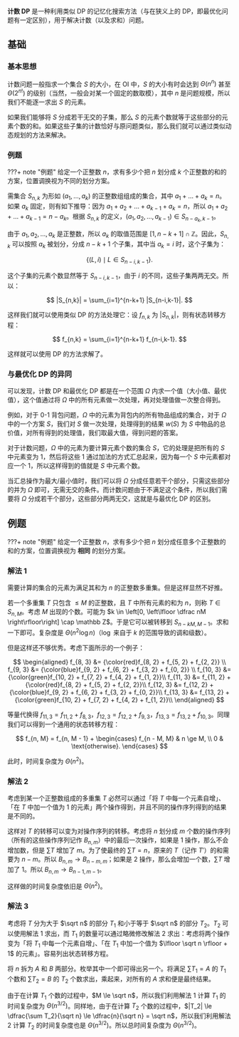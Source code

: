 **计数 DP** 是一种利用类似 DP 的记忆化搜索方法（与在狭义上的 DP，即最优化问题有一定区别），用于解决计数（以及求和）问题。

## 基础

### 基本思想

计数问题一般指求一个集合 $S$ 的大小，在 OI 中，$S$ 的大小有时会达到 $\Theta(n^n)$ 甚至 $\Theta(2^{n!})$ 的级别（当然，一般会对某一个固定的数取模），其中 $n$ 是问题规模，所以我们不能逐一求出 $S$ 的元素。

如果我们能够将 $S$ 分成若干无交的子集，那么 $S$ 的元素个数就等于这些部分的元素个数的和。如果这些子集的计数恰好与原问题类似，那么我们就可以通过类似动态规划的方法来解决。

### 例题

???+ note "例题"
    给定一个正整数 $n$，求有多少个把 $n$ 划分成 $k$ 个正整数的和的方案，位置调换视为不同的划分方案。

需集合 $S_{n,k}$ 为形如 $(a_1, \dots, a_k)$ 的正整数组组成的集合，其中 $a_1 + \dots + a_k = n$。如果 $a_k$ 固定，则有如下推导：因为 $a_1 + a_2 + \dots + a_{k-1} + a_k = n$，所以 $a_1 + a_2 + \dots + a_{k-1} = n - a_k$。根据 $S_{n,k}$ 的定义，$(a_1, a_2, \dots, a_{k-1}) \in S_{n - a_k, k - 1}$。

由于 $a_1, a_2, \dots, a_k$ 是正整数，所以 $a_k$ 的取值范围是 $[1, n - k + 1] \cap \mathbb Z$。因此，$S_{n,k}$ 可以按照 $a_k$ 被划分，分成 $n - k + 1$ 个子集，其中当 $a_k = i$ 时，这个子集为：

$$
\{(L, i) \mid L \in S_{n-i,k-1}\}.
$$

这个子集的元素个数显然等于 $S_{n-i,k-1}$，由于 $i$ 的不同，这些子集两两无交。所以：

$$
|S_{n,k}| = \sum_{i=1}^{n-k+1} |S_{n-i,k-1}|.
$$

这样我们就可以使用类似 DP 的方法处理它：设 $f_{n,k}$ 为 $|S_{n,k}|$，则有状态转移方程：

$$
f_{n,k} = \sum_{i=1}^{n-k+1} f_{n-i,k-1}.
$$

这样就可以使用 DP 的方法求解了。

### 与最优化 DP 的异同

可以发现，计数 DP 和最优化 DP 都是在一个范围 $\Omega$ 内求一个值（大小值、最优值），这个值通过将 $\Omega$ 中的所有元素做一次处理，再对处理值做一次整合得到。

例如，对于 0-1 背包问题，$\Omega$ 中的元素为背包内的所有物品组成的集合，对于 $\Omega$ 中的一个方案 $S$，我们对 $S$ 做一次处理，处理得到的结果 $w(S)$ 为 $S$ 中物品的总价值，对所有得到的处理值，我们取最大值，得到问题的答案。

对于计数问题，$\Omega$ 中的元素为要计算元素个数的集合 $S$，它的处理是把所有的 $S$ 中元素变为 $1$，然后将这些 $1$ 通过加法的方式汇总起来，因为每一个 $S$ 中元素都对应一个 $1$，所以这样得到的值就是 $S$ 中元素个数。

当汇总操作为最大/最小值时，我们可以将 $\Omega$ 分成任意若干个部分，只需这些部分的并为 $\Omega$ 即可，无需无交的条件。而计数问题由于不满足这个条件，所以我们需要将 $\Omega$ 分成若干个部分，这些部分两两无交，这就是与最优化 DP 的区别。

## 例题

???+ note "例题"
    给定一个正整数 $n$，求有多少个把 $n$ 划分成任意多个正整数的和的方案，位置调换视为 **相同** 的划分方案。

### 解法 1

需要计算的集合的元素为满足其和为 $n$ 的正整数多重集。但是这样显然不好推。

若一个多重集 $T$ 只包含 $\le M$ 的正整数，且 $T$ 中所有元素的和为 $n$，则称 $T \in S_{n, M}$。考虑 $M$ 出现的个数。可能为 $k \in \left[0, \left\lfloor \dfrac nM \right\rfloor\right] \cap \mathbb Z$。于是它可以被转移到 $S_{n - kM, M - 1}$。求和一下即可。复杂度是 $\Theta(n^2 \log n)$（$\log$ 来自于 $k$ 的范围导致的调和级数）。

但是这样还不够优秀。考虑下面所示的一个例子：

$$
\begin{aligned}
f_{8, 3} &= {\color{red}f_{8, 2} + f_{5, 2} + f_{2, 2}} \\
f_{9, 3} &= {\color{blue}f_{9, 2} + f_{6, 2} + f_{3, 2} + f_{0, 2}} \\
f_{10, 3} &= {\color{green}f_{10, 2} + f_{7, 2} + f_{4, 2} + f_{1, 2}}\\
f_{11, 3} &= f_{11, 2} + {\color{red}f_{8, 2} + f_{5, 2} + f_{2, 2}}\\
f_{12, 3} &= f_{12, 2} + {\color{blue}f_{9, 2} + f_{6, 2} + f_{3, 2} + f_{0, 2}}\\
f_{13, 3} &= f_{13, 2} + {\color{green}f_{10, 2} + f_{7, 2} + f_{4, 2} + f_{1, 2}}\\
\end{aligned}
$$

等量代换得 $f_{11, 3} = f_{11, 2} + f_{8, 3}$，$f_{12, 3} = f_{12, 2} + f_{9, 3}$，$f_{13, 3} = f_{13, 2} + f_{10, 3}$。同理我们可以得到一个通用的状态转移方程：

$$
f_{n, M} = f_{n, M - 1} + \begin{cases} f_{n - M, M} & n \ge M, \\ 0 & \text{otherwise}. \end{cases}
$$

此时，时间复杂度为 $\Theta(n^2)$。

### 解法 2

考虑到某一个正整数组成的多重集 $T$ 必然可以通过「将 $T$ 中每一个元素自增」、「在 $T$ 中加一个值为 $1$ 的元素」两个操作得到，并且不同的操作序列得到的结果是不同的。

这样对 $T$ 的转移可以变为对操作序列的转移。考虑将 $n$ 划分成 $m$ 个数的操作序列（所有的这些操作序列记作 $B_{n,m}$）中的最后一次操作，如果是 $1$ 操作，那么不会增加数，但是 $\sum T$ 增加了 $m$。为了使最终的 $\sum T = n$，原来的 $T$（记作 $T'$）的和需要为 $n-m$。所以 $B_{n,m} \to B_{n-m,m}$；如果是 $2$ 操作，那么会增加一个数，$\sum T$ 增加了 $1$。所以 $B_{n,m} \to B_{n-1,m-1}$。

这样做的时间复杂度依旧是 $\Theta(n^2)$。

### 解法 3

考虑将 $T$ 分为大于 $\sqrt n$ 的部分 $T_1$ 和小于等于 $\sqrt n$ 的部分 $T_2$。$T_2$ 可以使用解法 1 求出，而 $T_1$ 的数量可以通过略微修改解法 2 求出：考虑将两个操作变为「将 $T_1$ 中每一个元素自增」、「在 $T_1$ 中加一个值为 $\lfloor \sqrt n \rfloor + 1$ 的元素」。容易列出状态转移方程。

将 $n$ 拆为 $A$ 和 $B$ 两部分。枚举其中一个即可得出另一个。将满足 $\sum T_1 = A$ 的 $T_1$ 个数和 $\sum T_2 = B$ 的 $T_2$ 个数求出，乘起来，对所有的 $A$ 求和便是最终结果。

由于在计算 $T_1$ 个数的过程中，$M \le \sqrt n$，所以我们利用解法 1 计算 $T_1$ 的时间复杂度为 $\Theta(n^{3/2})$。同样地，由于在计算 $T_2$ 个数的过程中，$|T_2| \le \dfrac{\sum T_2}{\sqrt n} \le \dfrac{n}{\sqrt n} = \sqrt n$，所以我们利用解法 2 计算 $T_2$ 的时间复杂度也是 $\Theta(n^{3/2})$。所以总时间复杂度为 $\Theta(n^{3/2})$。
